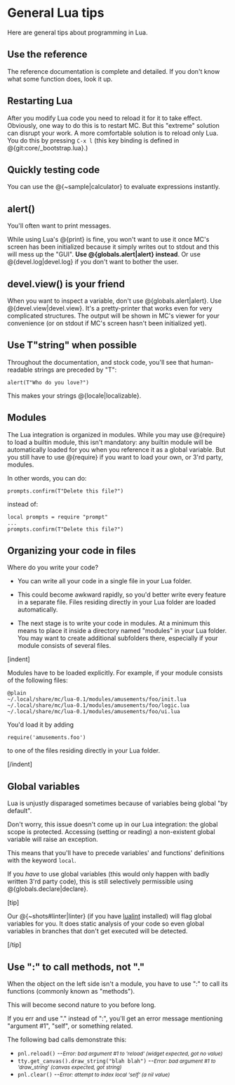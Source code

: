 
# General Lua tips

Here are general tips about programming in Lua.

## Use the reference

The reference documentation is complete and detailed. If you don't know
what some function does, look it up.

## Restarting Lua

After you modify Lua code you need to reload it for it to take effect.
Obviously, one way to do this is to restart MC. But this "extreme" solution
can disrupt your work. A more comfortable solution is to reload only
Lua. You do this by pressing `C-x l` (this key binding is defined in
@{git:core/_bootstrap.lua}.)

## Quickly testing code

You can use the @{~sample|calculator} to evaluate expressions instantly.

## alert()

You'll often want to print messages.

While using Lua's @{print} is fine, you won't want to use it once MC's screen has been
initialized because it simply writes out to stdout and this will mess up
the "GUI". __Use @{globals.alert|alert} instead__. Or use @{devel.log|devel.log} if you
don't want to bother the user.

## devel.view() is your friend

When you want to inspect a variable, don't use @{globals.alert|alert}.
Use @{devel.view|devel.view}. It's a pretty-printer that works even for
very complicated structures. The output will be shown in MC's viewer for
your convenience (or on stdout if MC's screen hasn't been initialized
yet).

## Use T"string" when possible

Throughout the documentation, and stock code, you'll see that
human-readable strings are preceded by "T":

    alert(T"Who do you love?")

This makes your strings @{locale|localizable}.

## Modules

The Lua integration is organized in modules. While you may use
@{require} to load a builtin module, this isn't mandatory: any builtin
module will be automatically loaded for you when you reference it as a
global variable. But you still have to use @{require} if you want to
load your own, or 3'rd party, modules.

In other words, you can do:

    prompts.confirm(T"Delete this file?")

instead of:

    local prompts = require "prompt"
    ...
    prompts.confirm(T"Delete this file?")

## Organizing your code in files

Where do you write your code?

- You can write all your code in a single file in your Lua folder.

- This could become awkward rapidly, so you'd better write every feature in
a separate file. Files residing directly in your Lua folder are loaded
automatically.

- The next stage is to write your code in modules. At a minimum this
means to place it inside a directory named "modules" in your Lua folder.
You may want to create additional subfolders there, especially if your
module consists of several files.

[indent]

Modules have to be loaded explicitly. For example, if your module
consists of the following files:

    @plain
    ~/.local/share/mc/lua-0.1/modules/amusements/foo/init.lua
    ~/.local/share/mc/lua-0.1/modules/amusements/foo/logic.lua
    ~/.local/share/mc/lua-0.1/modules/amusements/foo/ui.lua

You'd load it by adding

    require('amusements.foo')

to one of the files residing directly in your Lua folder.

[/indent]

## Global variables

Lua is unjustly disparaged sometimes because of variables being global
"by default".

Don't worry, this issue doesn't come up in our Lua integration: the
global scope is protected. Accessing (setting or reading) a non-existent
global variable will raise an exception.

This means that you'll have to precede variables' and functions'
definitions with the keyword `local`.

If you *have* to use global variables (this would only happen with badly
written 3'rd party code), this is still selectively permissible using
@{globals.declare|declare}.

[tip]

Our @{~shots#linter|linter} (if you have
[lualint](http://lua-users.org/wiki/LuaLint) installed) will flag global
variables for you. It does static analysis of your code so even global
variables in branches that don't get executed will be detected.

[/tip]

## Use ":" to call methods, not "."

When the object on the left side isn't a module, you have to use ":" to
call its functions (commonly known as "methods").

This will become second nature to you before long.

If you err and use "." instead of ":", you'll get an error message
mentioning "argument #1", "self", or something related.

The following bad calls demonstrate this:

- `pnl.reload()`
  --<small>_Error: bad argument #1 to 'reload' (widget expected, got no value)_</small>
- `tty.get_canvas().draw_string("blah blah")`
  --<small>_Error: bad argument #1 to 'draw_string' (canvas expected, got string)_</small>
- `pnl.clear()`
  --<small>_Error: attempt to index local 'self' (a nil value)_</small>
